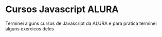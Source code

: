 <h1>Cursos Javascript ALURA</h1>

Terminei alguns cursos de Javascript da ALURA e para pratica terminei alguns exercicos deles
